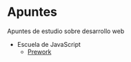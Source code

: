 # Apuntes

Apuntes de estudio sobre desarrollo web

- Escuela de JavaScript
    - [Prework](https://github.com/edwintrumpet/apuntes/blob/master/prework.md)